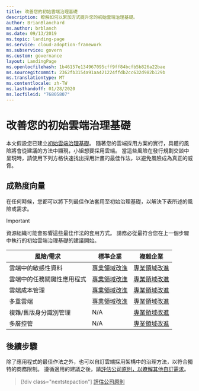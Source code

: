 ```yaml
---
title: 改善您的初始雲端治理基礎
description: 瞭解如何以累加方式提升您的初始雲端治理基礎。
author: BrianBlanchard
ms.author: brblanch
ms.date: 09/13/2019
ms.topic: landing-page
ms.service: cloud-adoption-framework
ms.subservice: govern
ms.custom: governance
layout: LandingPage
ms.openlocfilehash: 1b46157e134967095cff9ff84bcfb5b826a22bae
ms.sourcegitcommit: 2362fb3154a91aa421224ffdb2cc632d982b129b
ms.translationtype: MT
ms.contentlocale: zh-TW
ms.lasthandoff: 01/28/2020
ms.locfileid: "76805807"
---
```

# <a name="improve-your-initial-cloud-governance-foundation"></a>改善您的初始雲端治理基礎

本文假設您已建立[初始雲端治理基礎](./initial-foundation.md)。 隨著您的雲端採用方案的實行，具體的風險將會從建議的方法中顯現，小組想要採用雲端。 當這些風險在發行規劃交談中呈現時，請使用下列方格快速找出採用計畫的最佳作法，以避免風險成為真正的威脅。

## <a name="maturity-vectors"></a>成熟度向量

在任何時候，您都可以將下列最佳作法套用至初始治理基礎，以解決下表所述的風險或需求。

> [!IMPORTANT]
> 資源組織可能會影響這些最佳作法的套用方式。 請務必從最符合您在上一個步驟中執行的初始雲端治理基礎的建議開始。

|風險/需求 | 標準企業 | 複雜企業 |
|---|---|---|
|雲端中的敏感性資料|[專業領域改進](./guides/standard/security-baseline-improvement.md)|[專業領域改進](./guides/complex/security-baseline-improvement.md)|
|雲端中的任務關鍵性應用程式|[專業領域改進](./guides/standard/resource-consistency-improvement.md)|[專業領域改進](./guides/complex/resource-consistency-improvement.md)|
|雲端成本管理|[專業領域改進](./guides/standard/cost-management-improvement.md)|[專業領域改進](./guides/complex/cost-management-improvement.md)|
|多重雲端|[專業領域改進](./guides/standard/multicloud-improvement.md)|[專業領域改進](./guides/complex/multicloud-improvement.md)|
|複雜/舊版身分識別管理|N/A|[專業領域改進](./guides/complex/identity-baseline-improvement.md)|
|多層控管|N/A|[專業領域改進](./guides/complex/multiple-layers-of-governance.md)|

## <a name="next-steps"></a>後續步驟

除了應用程式的最佳作法之外，也可以自訂雲端採用架構中的治理方法，以符合獨特的商務限制。 遵循適用的建議之後，請[評估公司原則，以瞭解其他自訂需求](./corporate-policy.md)。

> [!div class="nextstepaction"]
> [評估公司原則](./corporate-policy.md)
